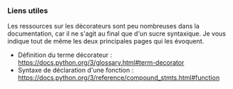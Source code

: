 ### Liens utiles

Les ressources sur les décorateurs sont peu nombreuses dans la documentation, car il ne s'agit au final que d'un sucre syntaxique.
Je vous indique tout de même les deux principales pages qui les évoquent.

* Définition du terme décorateur : <https://docs.python.org/3/glossary.html#term-decorator>
* Syntaxe de déclaration d'une fonction : <https://docs.python.org/3/reference/compound_stmts.html#function>
